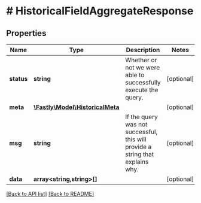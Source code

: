 # # HistoricalFieldAggregateResponse

## Properties

Name | Type | Description | Notes
------------ | ------------- | ------------- | -------------
**status** | **string** | Whether or not we were able to successfully execute the query. | [optional] 
**meta** | [**\Fastly\Model\HistoricalMeta**](HistoricalMeta.md) |  | [optional] 
**msg** | **string** | If the query was not successful, this will provide a string that explains why. | [optional] 
**data** | **array&lt;string,string&gt;[]** |  | [optional] 


[[Back to API list]](../../README.md#endpoints) [[Back to README]](../../README.md)
